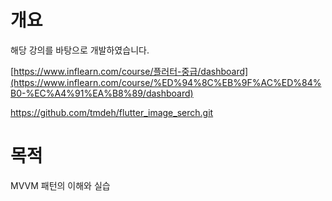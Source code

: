 # 개요

해당 강의를 바탕으로 개발하였습니다.

[https://www.inflearn.com/course/플러터-중급/dashboard](https://www.inflearn.com/course/%ED%94%8C%EB%9F%AC%ED%84%B0-%EC%A4%91%EA%B8%89/dashboard)

https://github.com/tmdeh/flutter_image_serch.git

# 목적

MVVM 패턴의 이해와 실습